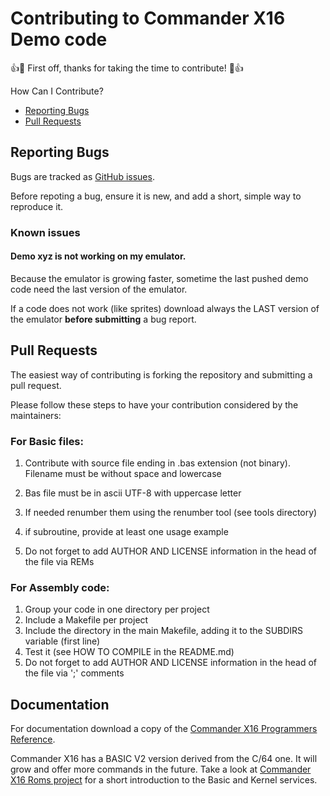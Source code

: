
# Contributing to Commander X16 Demo code

:+1::tada: First off, thanks for taking the time to contribute! :tada::+1:


How Can I Contribute?
  * [Reporting Bugs](#reporting-bugs)
  * [Pull Requests](#pull-requests)


## Reporting Bugs
Bugs are tracked as [GitHub issues](https://guides.github.com/features/issues/).

Before repoting a bug, ensure it is new, and add a short, simple way to reproduce it.

### Known issues
#### Demo xyz is not working on my emulator.
Because the emulator is growing faster, sometime the last pushed demo code need the last version of the emulator.

If a code does not work (like sprites) download always the LAST version of the emulator **before submitting** a bug report.

## Pull Requests
The easiest way of contributing is forking the repository and submitting a pull request.

Please follow these steps to have your contribution considered by the maintainers:

### For Basic files:
1. Contribute with source file ending in .bas extension (not binary). Filename must be without space and lowercase
2. Bas file must be in ascii UTF-8 with uppercase letter 
3. If needed renumber them using the renumber tool (see tools directory)
4. if subroutine, provide at least one usage example

5. Do not forget to add AUTHOR AND LICENSE information in the head of the file via REMs

### For Assembly code:
1. Group your code in one directory per project
2. Include a Makefile per project
3. Include the directory in the main Makefile, adding it to the SUBDIRS variable (first line) 
4. Test it (see HOW TO COMPILE in the README.md)
5. Do not forget to add AUTHOR AND LICENSE information in the head of the file via ';' comments

## Documentation
For documentation download a copy of the [Commander X16 Programmers Reference](https://github.com/commanderx16/x16-docs).

Commander X16 has a BASIC V2 version derived from the C/64 one. It will grow and offer more commands in the future.
Take a look at [Commander X16 Roms project](https://github.com/commanderx16/x16-rom) for a short introduction to the Basic and Kernel services.

